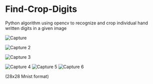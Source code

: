 # Find-Crop-Digits
Python algorithm using opencv to recognize and crop individual hand written digits in a given image

![Capture](https://user-images.githubusercontent.com/57767833/167048247-1994e6a2-ba66-4732-8752-272c9ae088b1.PNG)

![Capture 2](https://user-images.githubusercontent.com/57767833/167048269-317f39c2-4472-4f6b-967e-459592dd24ca.PNG)

![Capture 3](https://user-images.githubusercontent.com/57767833/167048280-9f4975ae-b9a2-4759-a844-277bef269700.PNG)

![Capture 4](https://user-images.githubusercontent.com/57767833/167048290-bc02895d-1bc0-4a09-938b-3e4d6ae99d70.PNG)
![Capture 5](https://user-images.githubusercontent.com/57767833/167048293-f9abd3c4-a220-42d8-9c4f-41a2bf435c29.PNG)
![Capture 6](https://user-images.githubusercontent.com/57767833/167048294-f10d3189-a6ef-4c40-998d-641e29911a77.PNG)

(28x28 Mnist format)
